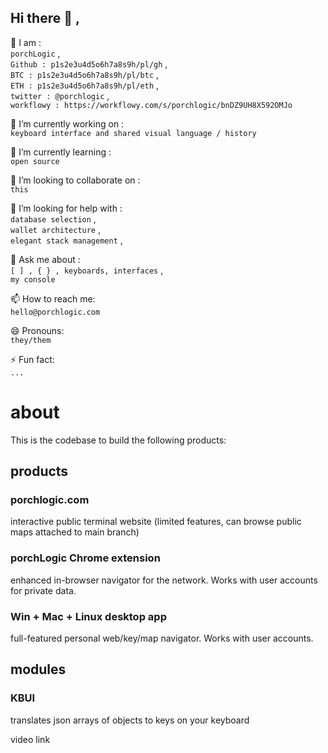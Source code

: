 ## Hi there 👋 ,

👥 I am :  
`porchLogic` ,  
`Github : p1s2e3u4d5o6h7a8s9h/pl/gh` ,  
`BTC : p1s2e3u4d5o6h7a8s9h/pl/btc` ,  
`ETH : p1s2e3u4d5o6h7a8s9h/pl/eth` ,  
`twitter : @porchlogic` ,  
`workflowy : https://workflowy.com/s/porchlogic/bnDZ9UH8X592OMJo`


🔭 I’m currently working on :  
`keyboard interface and shared visual language / history`

🌱 I’m currently learning :  
`open source`

👯 I’m looking to collaborate on :  
`this`

🤔 I’m looking for help with :  
`database selection` ,  
`wallet architecture` ,  
`elegant stack management` ,  

💬 Ask me about :  
`[ ] , { } , keyboards, interfaces` ,  
`my console`

📫 How to reach me:  
`hello@porchlogic.com`

😄 Pronouns:  
`they/them`


⚡ Fun fact:  
`...`


# about
This is the codebase to build the following products:

## products

### porchlogic.com
interactive public terminal website (limited features, can browse public maps attached to main branch)

### porchLogic Chrome extension
enhanced in-browser navigator for the network. Works with user accounts for private data.

### Win + Mac + Linux desktop app
full-featured personal web/key/map navigator. Works with user accounts.

## modules

### KBUI
translates json arrays of objects to keys on your keyboard

video link

<!--
**porchlogic/porchLogic** is a ✨ _special_ ✨ repository because its `README.md` (this file) appears on your GitHub profile.
--!>
